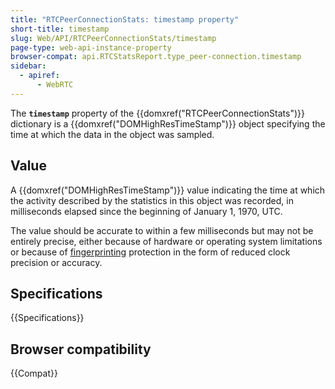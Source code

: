```yaml
---
title: "RTCPeerConnectionStats: timestamp property"
short-title: timestamp
slug: Web/API/RTCPeerConnectionStats/timestamp
page-type: web-api-instance-property
browser-compat: api.RTCStatsReport.type_peer-connection.timestamp
sidebar:
  - apiref:
      - WebRTC
---
```


The **`timestamp`** property of the {{domxref("RTCPeerConnectionStats")}} dictionary is a {{domxref("DOMHighResTimeStamp")}} object specifying the time at which the data in the object was sampled.

## Value

A {{domxref("DOMHighResTimeStamp")}} value indicating the time at which the activity described by the statistics in this object was recorded, in milliseconds elapsed since the beginning of January 1, 1970, UTC.

The value should be accurate to within a few milliseconds but may not be entirely precise, either because of hardware or operating system limitations or because of [fingerprinting](/en-US/docs/Glossary/Fingerprinting) protection in the form of reduced clock precision or accuracy.

## Specifications

{{Specifications}}

## Browser compatibility

{{Compat}}

